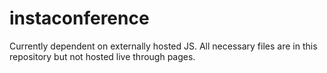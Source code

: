# instaconference

Currently dependent on externally hosted JS. All necessary files are in this repository but not hosted live through pages.

